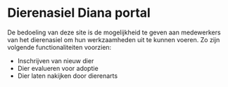 # Dierenasiel Diana portal

De bedoeling van deze site is de mogelijkheid te geven aan medewerkers van het dierenasiel om hun werkzaamheden uit te kunnen voeren. Zo zijn volgende functionaliteiten voorzien:
- Inschrijven van nieuw dier
- Dier evalueren voor adoptie
- Dier laten nakijken door dierenarts
